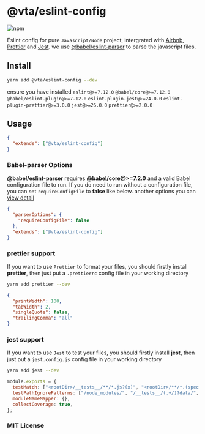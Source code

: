 # @vta/eslint-config

![npm](https://img.shields.io/npm/v/@vta/eslint-config)

Eslint config for pure `Javascript/Node` project, intergrated with [Airbnb](https://github.com/airbnb/javascript), [Prettier](https://prettier.io/) and [Jest](https://jestjs.io/). we use [@babel/eslint-parser](https://github.com/babel/babel/tree/main/eslint/babel-eslint-parser) to parse the javascript files.

## Install

```bash
yarn add @vta/eslint-config --dev
```

ensure you have installed `eslint@>=7.12.0` `@babel/core@>=7.12.0` `@babel/eslint-plugin@>=7.12.0` `eslint-plugin-jest@>=24.0.0` `eslint-plugin-prettier@>=3.0.0` `jest@>=26.0.0` `prettier@>=2.0.0`

## Usage

```json
{
  "extends": ["@vta/eslint-config"]
}
```

### Babel-parser Options

**@babel/eslint-parser** requires **@babel/core@>=7.2.0** and a valid Babel configuration file to run. If you do need to run without a configuration file, you can set `requireConfigFile` to **false** like below. another options you can [view detail](https://github.com/babel/babel/tree/main/eslint/babel-eslint-parser#additional-parser-configuration)

```json
{
  "parserOptions": {
    "requireConfigFile": false
  },
  "extends": ["@vta/eslint-config"]
}
```

### prettier support

If you want to use `Prettier` to format your files, you should firstly install **prettier**, then just put a `.prettierrc` config file in your working directory

```bash
yarn add prettier --dev
```

```json
{
  "printWidth": 100,
  "tabWidth": 2,
  "singleQuote": false,
  "trailingComma": "all"
}
```

### jest support

If you want to use `Jest` to test your files, you should firstly install **jest**, then just put a `jest.config.js` config file in your working directory

```bash
yarn add jest --dev
```

```javascript
module.exports = {
  testMatch: ["<rootDir>/__tests__/**/*.js?(x)", "<rootDir>/**/*.(spec|test).js?(x)"],
  testPathIgnorePatterns: ["/node_modules/", "/__tests__/(.+/)?data/", "/__tests__/(.+/)?utils/"],
  moduleNameMapper: {},
  collectCoverage: true,
};
```

### MIT License

